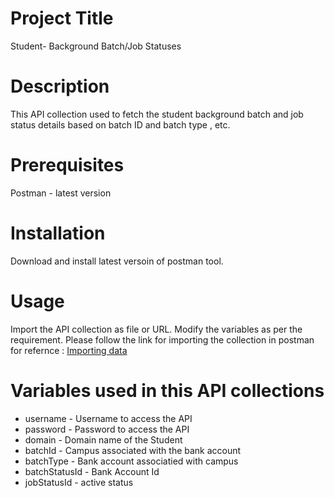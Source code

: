 # Project Title 
Student- Background Batch/Job Statuses

# Description
This API collection used to fetch the student background batch and job status details based on batch ID and batch type , etc. 

# Prerequisites
Postman - latest version

# Installation
Download and install latest versoin of postman tool. 

# Usage 
Import the API collection as file or URL. 
Modify the variables as per the requirement. 
Please follow the link for importing the collection in postman for refernce : [Importing data](https://learning.postman.com/docs/getting-started/importing-and-exporting/importing-data/) 

# Variables used in this API collections
- username   - Username to access the API 
- password   - Password to access the API 
- domain - Domain name of the Student
- batchId  -  Campus associated with the bank account
- batchType  - Bank account associatied with campus
- batchStatusId - Bank Account Id
- jobStatusId - active status


